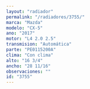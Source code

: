 ```yaml
---
layout: "radiador"
permalink: "/radiadores/3755/"
marca: "Mazda"
modelo: "CX-5"
ano: "2017"
motor: "L4 2.0 2.5"
transmision: "Automática"
parte: "PE0115200A"
clima: "Con clima"
alto: "16 3/4"
ancho: "28 11/16"
observaciones: ""
id: "3755"
---
```


